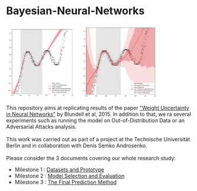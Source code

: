 # Bayesian-Neural-Networks

<img src="MLP_wo_dropout.png" width="38%" height="38%" alt="BNN" title="BNN"> <img src="BNN.png" width="45%" height="45%" alt="BNN" title="BNN">

This repository aims at replicating results of the paper ["Weight Uncertainty in Neural Networks"](https://arxiv.org/pdf/1505.05424.pdf) by Blundell et al, 2015. In addition to that, we ra several experiments such as running the model on Out-of-Distribution Data or an Adversarial Attacks analysis. <br /> <br /> 
This work was carried out as part of a project at the Technische Universität Berlin and in collaboration with Denis Semko Androsenko.<br /> <br />  Please consider the 3 documents covering our whole research study:

- Milestone 1 : [Datasets and Prototype](https://drive.google.com/file/d/1fMDC3b7RzEvIWKKDwLbuG6ANCpz-FVgu/view?usp=sharing)
- Milestone 2 : [Model Selection and Evaluation](https://drive.google.com/file/d/15CgosRmIvBUUllRTCP-UXRy4emv5pxUj/view?usp=sharing)
- Milestone 3 : [The Final Prediction Method](https://drive.google.com/file/d/1lcsr92ypfYu9Si5vMam5v_A-bM30_3F0/view?usp=sharing)
